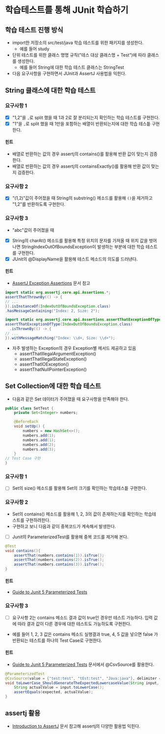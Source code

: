 # 학습테스트를 통해 JUnit 학습하기

## 학습 테스트 진행 방식

* import한 저장소의 src/test/java 학습 테스트를 위한 패키지를 생성한다.
    * 예를 들어 study
* 단위 테스트를 위한 클래스 명명 규칙("테스 대상 클래스명 + Test")에 따라 클래스를 생성한다.
    * 예를 들어 String에 대한 학습 테스트 클래스는 StringTest
* 다음 요구사항을 구현하면서 JUnit과 AssertJ 사용법을 익힌다.

## String 클래스에 대한 학습 테스트

### 요구사항 1

* [x] "1,2"을 `,`로 split 했을 때 1과 2로 잘 분리되는지 확인하는 학습 테스트를 구현한다.
* [x] "1"을 `,`로 split 했을 때 1만을 포함하는 배열이 반환되는지에 대한 학습 테스틑 구현한다.

#### 힌트

* 배열로 반환하는 값의 경우 assertj의 contains()를 활용해 반환 값이 맞는지 검증한다.
* 배열로 반환하는 값의 경우 assertj의 containsExactly()를 활용해 반환 값이 맞는지 검증한다.

### 요구사항 2

* [x] "(1,2)"값이 주어졌을 때 String의 substring() 메소드를 활용해 `()`을 제거하고 "1,2"를 반환하도록 구현한다.

### 요구사항 3

* "abc"값이 주어졌을 때
* [x] String의 charAt() 메소드를 활용해 특정 위치의 문자를 가져올 때 위치 값을 벗어나면 StringIndexOutOfBoundsException이 발생하는 부분에 대한 학습 테스트를 구현한다.
* [x] JUnit의 @DisplayName을 활용해 테스트 메소드의 의도를 드러낸다.

#### 힌트

* [AssertJ Exception Assertions](https://joel-costigliola.github.io/assertj/assertj-core-features-highlight.html#exception-assertion)
  문서 참고

```java
import static org.assertj.core.api.Assertions.*;
assertThatThrownBy(() -> {
// ...
}).isInstanceOf(IndexOutOfBoundsException.class)
.hasMessageContaining("Index: 2, Size: 2");
```

```java
import static org.assertj.core.api.Assertions.assertThatExceptionOfType;
assertThatExceptionOfType(IndexOutOfBoundsException.class)
  .isThrownBy(() -> {
// ...
}).withMessageMatching("Index: \\d+, Size: \\d+");
```

* 자주 발생하는 Exception의 경우 Exception별 메서드 제공하고 있음
    * assertThatIllegalArgumentException()
    * assertThatIllegalStateException()
    * assertThatIOException()
    * assertThatNullPointerException()

## Set Collection에 대한 학습 테스트

* 다음과 같은 Set 데이터가 주어졌을 때 요구사항을 만족해야 한다.

```java
public class SetTest {
    private Set<Integer> numbers;

    @BeforeEach
    void setUp() {
        numbers = new HashSet<>();
        numbers.add(1);
        numbers.add(1);
        numbers.add(2);
        numbers.add(3);
    }
// Test Case 구현
}
```

### 요구사항 1

* [ ] Set의 size() 메소드를 활용해 Set의 크기를 확인하는 학습테스틑 구현한다.

### 요구사항 2

* Set의 contains() 메소드를 활용해 1, 2, 3의 값이 존재하는지를 확인하는 학습테스트를 구현하려한다.
* 구현하고 보니 다음과 같이 중복코드가 계속해서 발생한다.
* [ ] Junit의 ParameterizedTest를 활용해 중복 코드를 제거해 본다.

```java
@Test
void contains(){
    assertThat(numbers.contains(1)).isTrue();
    assertThat(numbers.contains(2)).isTrue();
    assertThat(numbers.contains(3)).isTrue();
}
```

#### 힌트

* [Guide to Junit 5 Parameterized Tests](https://www.baeldung.com/parameterized-tests-junit-5)

### 요구사항 3

* [ ] 요구사항 2는 contains 메소드 결과 값이 true인 경우만 테스트 가능하다. 입력 값에 따라 결과 값이 다른 경우에 대한 테스트도 가능하도록 구현한다.
* 예를 들어 1, 2, 3 값은 contains 메소드 실행결과 true, 4, 5 값을 넣으면 false 가 반환되는 테스트를 하나의 Test Case로 구현한다.

#### 힌트

* [Guide to Junit 5 Parameterized Tests](https://www.baeldung.com/parameterized-tests-junit-5) 문서에서 @CsvSource를 활용한다.

```java
@ParameterizedTest
@CsvSource(value = {"test:test", "tEst:test", "Java:java"}, delimiter = ':')
void toLowerCase_ShouldGenerateTheExpectedLowercaseValue(String input, String expected) {
    String actualValue = input.toLowerCase();
    assertEquals(expected, actualValue);
}
```

## assertj 활용

* [Introduction to AssertJ](https://www.baeldung.com/introduction-to-assertj) 문서 참고해 assertj의 다양한 활용법 익힌다.